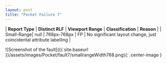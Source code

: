 ```yaml
---
layout: post
title: "Pocket Failure 7"
---
```

| **Report Type** | **Distinct RLF** | **Viewport Range** | **Classification** | **Reason** |
| Small-Range| null | 768px-768px | FP | No significant layout change, just coincidental attribute labelling | 

![Screenshot of the fault]({{ site.baseurl }}/assets/images/Pocket/fault7/smallrangeWidth768.png){: .center-image }